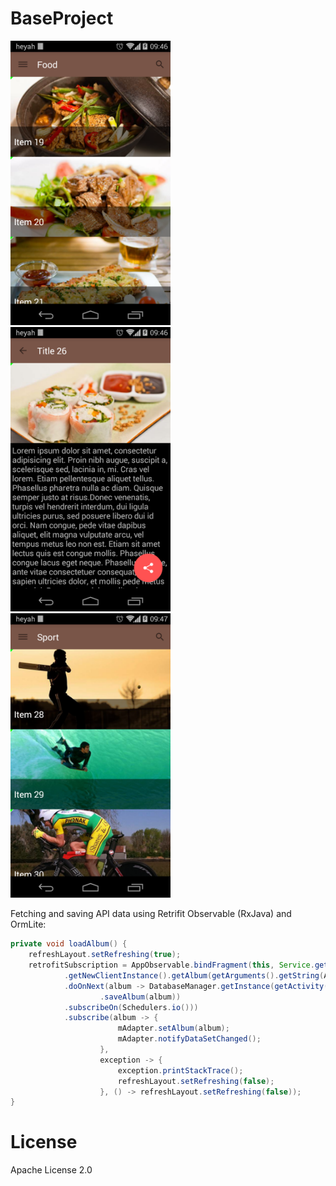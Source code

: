 # BaseProject

<img src="./screen1.png" width="256" />
<img src="./screen2.png" width="256" />
<img src="./screen3.png" width="256" />

Fetching and saving API data using Retrifit Observable (RxJava) and OrmLite:
```java
private void loadAlbum() {
    refreshLayout.setRefreshing(true);
    retrofitSubscription = AppObservable.bindFragment(this, Service.getInstance(getActivity())
            .getNewClientInstance().getAlbum(getArguments().getString(ALBUM_NAME_KEY))
            .doOnNext(album -> DatabaseManager.getInstance(getActivity().getApplicationContext())
                    .saveAlbum(album))
            .subscribeOn(Schedulers.io()))
            .subscribe(album -> {
                        mAdapter.setAlbum(album);
                        mAdapter.notifyDataSetChanged();
                    },
                    exception -> {
                        exception.printStackTrace();
                        refreshLayout.setRefreshing(false);
                    }, () -> refreshLayout.setRefreshing(false));
}
```

License
===========================
Apache License 2.0
